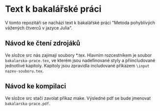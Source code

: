 # Text k bakalářské práci

V tomto repozitáři se nachází text k bakalářské práci "Metoda pohyblivých vážených čtverců v jazyce Julia".

## Návod ke čtení zdrojáků

Ve složce src nás zajímají soubory *.tex. Hlavním rozcestníkem je soubor `bakalarska-prace.tex`, ve kterém jsou nadefinované styly a přiincludované jednotlivé kapitoly. Kapitoly jsou zpravidla includované příkazem `\input nazev-souboru.tex`.

## Návod ke kompilaci
Ve složce src stačí zavolat příkaz make. Výsledné pdf se bude jmenovat `bakalarska-prace.pdf`.
